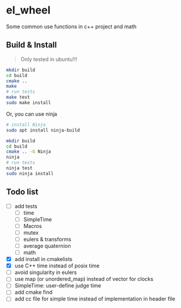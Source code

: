 # el_wheel
Some common use functions in c++ project and math

## Build & Install
> Only tested in ubuntu!!!
```bash
mkdir build
cd build
cmake .. 
make
# run tests
make test
sudo make install
```
Or, you can use ninja
```bash
# install Ninja 
sudo apt install ninja-build

mkdir build
cd build
cmake .. -G Ninja
ninja
# run tests
ninja test
sudo ninja install
```

## Todo list
- [ ] add tests  
  - [ ] time
  - [ ] SimpleTime
  - [ ] Macros
  - [ ] mutex
  - [ ] eulers & transforms
  - [ ] average quaternion
  - [ ] math 
- [x] add install in cmakelists  
- [x] use C++ time instead of posix time  
- [ ] avoid singularity in eulers 
- [ ] use map (or unordered_map) instead of vector for clocks
- [ ] SimpleTime: user-define judge time
- [ ] add cmake find
- [ ] add cc file for simple time instead of implementation in header file